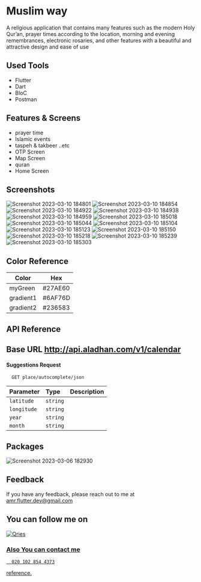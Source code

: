 # Muslim way
A religious application that contains many features such as the modern Holy
Qur’an, prayer times according to the location, morning and evening
remembrances, electronic rosaries, and other features with a beautiful and
attractive design and ease of use

## Used Tools
- Flutter  
- Dart
- BloC
- Postman



## Features & Screens
- prayer time
- Islamic events
- taspeh & takbeer ..etc
- OTP Screen
- Map Screen
- quran
- Home  Screen

## Screenshots
![Screenshot 2023-03-10 184801](https://user-images.githubusercontent.com/94804979/224375692-86ab5c56-7695-4676-9e51-2e521032e06c.png)
![Screenshot 2023-03-10 184854](https://user-images.githubusercontent.com/94804979/224375733-64d12a6e-5ead-460e-93fa-20e1414d88a0.png)
![Screenshot 2023-03-10 184922](https://user-images.githubusercontent.com/94804979/224375768-62a3a312-f3fe-4f55-9c10-4fba6cd58c5b.png)
![Screenshot 2023-03-10 184938](https://user-images.githubusercontent.com/94804979/224375786-b6633b9c-cc03-4cbc-9d4c-47d91bd552e8.png)
![Screenshot 2023-03-10 184959](https://user-images.githubusercontent.com/94804979/224375871-89756e6d-fe65-4b0a-a71c-60fe5cb74b25.png)
![Screenshot 2023-03-10 185018](https://user-images.githubusercontent.com/94804979/224375898-75ac1cd4-2131-4eaf-a676-bf64b11c314e.png)
![Screenshot 2023-03-10 185044](https://user-images.githubusercontent.com/94804979/224375951-e49b1187-2c22-4bea-8bc8-8149bdf5c931.png)
![Screenshot 2023-03-10 185104](https://user-images.githubusercontent.com/94804979/224375973-f8084bbd-be68-4944-b8b2-e2892e45f7d1.png)
![Screenshot 2023-03-10 185123](https://user-images.githubusercontent.com/94804979/224376003-4bd11aa9-612a-4a53-8cb8-47258073ae48.png)
![Screenshot 2023-03-10 185150](https://user-images.githubusercontent.com/94804979/224376026-0fa24e6e-8dd5-475c-a934-1805b5247cb6.png)
![Screenshot 2023-03-10 185218](https://user-images.githubusercontent.com/94804979/224376053-8dc7009c-5f99-4d7a-849c-a87e568e7c91.png)
![Screenshot 2023-03-10 185239](https://user-images.githubusercontent.com/94804979/224376084-23c12e06-3671-4fbd-8af1-702f58680234.png)
![Screenshot 2023-03-10 185303](https://user-images.githubusercontent.com/94804979/224376107-6b6458ef-109d-4aab-af80-63f53f178a77.png)








## Color Reference

| Color             |Hex                                                                |
| ----------------- | ------------------------------------------------------------------ |
| myGreen | #27AE60|
| gradient1 | #6AF76D |
| gradient2 | #236583 |



## API Reference 
## Base URL http://api.aladhan.com/v1/calendar


#### Suggestions Request

```http
  GET place/autocomplete/json 
```

| Parameter | Type     | Description                |
| :-------- | :------- | :------------------------- |
| `latitude` | `string` |  
| `longitude` | `string` | 
| `year` | `string` | 
| `month` | `string` | 


## Packages
![Screenshot 2023-03-06 182930](https://user-images.githubusercontent.com/94804979/223171627-5e3a8242-3318-484b-b12b-fe689d6da7bd.png)





## Feedback
If you have any feedback, please reach out to me at amr.flutter.dev@gmail.com

## You can follow me on 
<a href="https://www.linkedin.com/in/amr-hussein-51a141220/">
         <img alt="Qries" src="https://img.shields.io/badge/LinkedIn-0077B5?style=for-the-badge&logo=linkedin&logoColor=white"
         >
         
    
### Also You can contact  me 
```http
  020 102 854 4373
```

reference.
